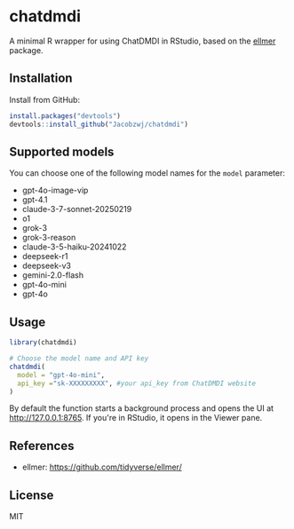 # chatdmdi

A minimal R wrapper for using ChatDMDI in RStudio, based on the [ellmer](https://github.com/tidyverse/ellmer/) package.

## Installation

Install from GitHub:

```r
install.packages("devtools")
devtools::install_github("Jacobzwj/chatdmdi")
```


## Supported models

You can choose one of the following model names for the `model` parameter:

- gpt-4o-image-vip
- gpt-4.1
- claude-3-7-sonnet-20250219
- o1
- grok-3
- grok-3-reason
- claude-3-5-haiku-20241022
- deepseek-r1
- deepseek-v3
- gemini-2.0-flash
- gpt-4o-mini
- gpt-4o

## Usage

```r
library(chatdmdi)

# Choose the model name and API key
chatdmdi(
  model = "gpt-4o-mini",
  api_key ="sk-XXXXXXXXX", #your api_key from ChatDMDI website
)
```

By default the function starts a background process and opens the UI at
http://127.0.0.1:8765. If you're in RStudio, it opens in the Viewer pane.

## References

- ellmer: https://github.com/tidyverse/ellmer/

## License

MIT


